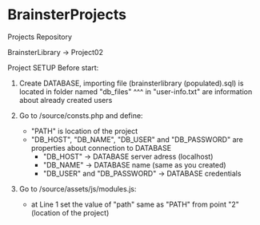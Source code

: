 # BrainsterProjects

Projects Repository

BrainsterLibrary -> Project02

Project SETUP Before start:

1. Create DATABASE, importing file (brainsterlibrary (populated).sql) is located in folder named "db_files"
   ^^^ in "user-info.txt" are information about already created users

2. Go to /source/consts.php and define:

   - "PATH" is location of the project
   - "DB_HOST", "DB_NAME", "DB_USER" and "DB_PASSWORD" are properties about connection to DATABASE
     - "DB_HOST" -> DATABASE server adress (localhost)
     - "DB_NAME" -> DATABASE name (same as you created)
     - "DB_USER" and "DB_PASSWORD" -> DATABASE credentials

3. Go to /source/assets/js/modules.js:
   - at Line 1 set the value of "path" same as "PATH" from point "2" (location of the project)
